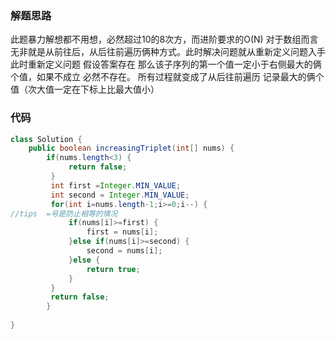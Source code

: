 ### 解题思路

此题暴力解想都不用想，必然超过10的8次方，而进阶要求的O(N) 对于数组而言无非就是从前往后，从后往前遍历俩种方式。此时解决问题就从重新定义问题入手
此时重新定义问题 假设答案存在 那么该子序列的第一个值一定小于右侧最大的俩个值，如果不成立 必然不存在。
所有过程就变成了从后往前遍历  记录最大的俩个值（次大值一定在下标上比最大值小）

### 代码

```java
class Solution {
    public boolean increasingTriplet(int[] nums) {
        if(nums.length<3) {
			 return false;
		 }
		 int first =Integer.MIN_VALUE;
		 int second = Integer.MIN_VALUE;
		 for(int i=nums.length-1;i>=0;i--) {
//tips  =号是防止相等的情况
			 if(nums[i]>=first) {
				 first = nums[i];
			 }else if(nums[i]>=second) {
				 second = nums[i];
			 }else {
				 return true;
			 }
		 }
		 return false;
	    }
    
}
```